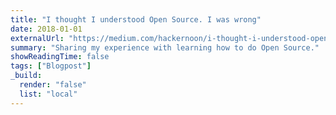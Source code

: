 ```yaml
---
title: "I thought I understood Open Source. I was wrong"
date: 2018-01-01
externalUrl: "https://medium.com/hackernoon/i-thought-i-understood-open-source-i-was-wrong-cf54999c097b"
summary: "Sharing my experience with learning how to do Open Source."
showReadingTime: false
tags: ["Blogpost"]
_build:
  render: "false"
  list: "local"
---
```

